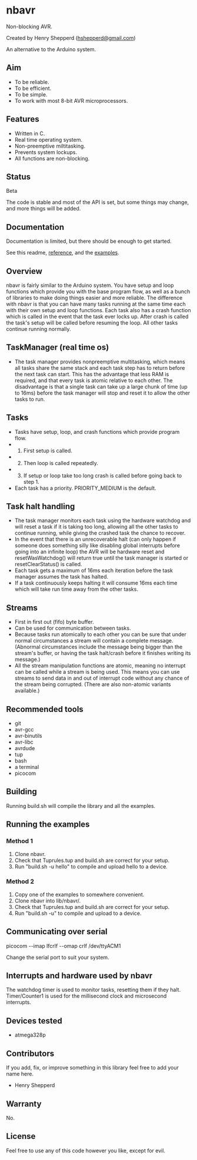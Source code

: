 # nbavr

Non-blocking AVR.

Created by Henry Shepperd (hshepperd@gmail.com)

An alternative to the Arduino system.

## Aim
* To be reliable.
* To be efficient.
* To be simple.
* To work with most 8-bit AVR microprocessors.

## Features
* Written in C.
* Real time operating system.
* Non-preemptive miltitasking.
* Prevents system lockups.
* All functions are non-blocking.

## Status
Beta

The code is stable and most of the API is set, but some things may change, and more things will be added.

## Documentation
Documentation is limited, but there should be enough to get started.

See this readme, [reference](reference.md), and the [examples](examples/).

## Overview
nbavr is fairly similar to the Arduino system. You have setup and loop functions which provide you with the base program flow, as well as a bunch of libraries to make doing things easier and more reliable. The difference with nbavr is that you can have many tasks running at the same time each with their own setup and loop functions. Each task also has a crash function which is called in the event that the task ever locks up. After crash is called the task's setup will be called before resuming the loop. All other tasks continue running normally.

## TaskManager (real time os)
* The task manager provides nonpreemptive multitasking, which means all tasks share the same stack and each task step has to return before the next task can start. This has the advantage that less RAM is required, and that every task is atomic relative to each other. The disadvantage is that a single task can take up a large chunk of time (up to 16ms) before the task manager will stop and reset it to allow the other tasks to run.

## Tasks
* Tasks have setup, loop, and crash functions which provide program flow.
* 1. First setup is called.
* 2. Then loop is called repeatedly.
* 3. If setup or loop take too long crash is called before going back to step 1.
* Each task has a priority. PRIORITY_MEDIUM is the default.

## Task halt handling
* The task manager monitors each task using the hardware watchdog and will reset a task if it is taking too long, allowing all the other tasks to continue running, while giving the crashed task the chance to recover.
* In the event that there is an unrecoverable halt (can only happen if someone does something silly like disabling global interrupts before going into an infinite loop) the AVR will be hardware reset and resetWasWatchdog() will return true until the task manager is started or resetClearStatus() is called.
* Each task gets a maximum of 16ms each iteration before the task manager assumes the task has halted.
* If a task continuously keeps halting it will consume 16ms each time which will take run time away from the other tasks.

## Streams
* First in first out (fifo) byte buffer.
* Can be used for communication between tasks.
* Because tasks run atomically to each other you can be sure that under normal circumstances a stream will contain a complete message. (Abnormal circumstances include the message being bigger than the stream's buffer, or having the task halt/crash before it finishes writing its message.)
* All the stream manipulation functions are atomic, meaning no interrupt can be called while a stream is being used. This means you can use streams to send data in and out of interrupt code without any chance of the stream being corrupted. (There are also non-atomic variants available.)

## Recommended tools
* git
* avr-gcc
* avr-binutils
* avr-libc
* avrdude
* tup
* bash
* a terminal
* picocom

## Building
Running build.sh will compile the library and all the examples.

## Running the examples

### Method 1
1. Clone nbavr.
2. Check that Tuprules.tup and build.sh are correct for your setup.
3. Run "build.sh -u hello" to compile and upload hello to a device.

### Method 2
1. Copy one of the examples to somewhere convenient.
2. Clone nbavr into lib/nbavr/.
3. Check that Tuprules.tup and build.sh are correct for your setup.
4. Run "build.sh -u" to compile and upload to a device.

## Communicating over serial
picocom --imap lfcrlf --omap crlf /dev/ttyACM1

Change the serial port to suit your system.

## Interrupts and hardware used by nbavr
The watchdog timer is used to monitor tasks, resetting them if they halt.
Timer/Counter1 is used for the millisecond clock and microsecond interrupts.

## Devices tested
* atmega328p

## Contributors
If you add, fix, or improve something in this library feel free to add your name here.
* Henry Shepperd

## Warranty
No.

## License
Feel free to use any of this code however you like, except for evil.
